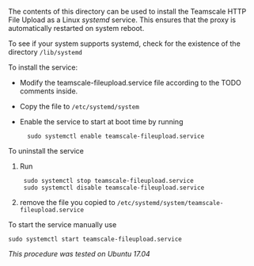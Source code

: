 The contents of this directory can be used to install the Teamscale HTTP File Upload as a
Linux _systemd_ service. This ensures that the proxy is automatically restarted on
system reboot.

To see if your system supports systemd, check for the existence of the directory
`/lib/systemd`

To install the service:

- Modify the teamscale-fileupload.service file according to the TODO comments inside.
- Copy the file to `/etc/systemd/system`
- Enable the service to start at boot time by running

        sudo systemctl enable teamscale-fileupload.service

To uninstall the service

1. Run

        sudo systemctl stop teamscale-fileupload.service
        sudo systemctl disable teamscale-fileupload.service

2. remove the file you copied to `/etc/systemd/system/teamscale-fileupload.service`

To start the service manually use

    sudo systemctl start teamscale-fileupload.service

_This procedure was tested on Ubuntu 17.04_

